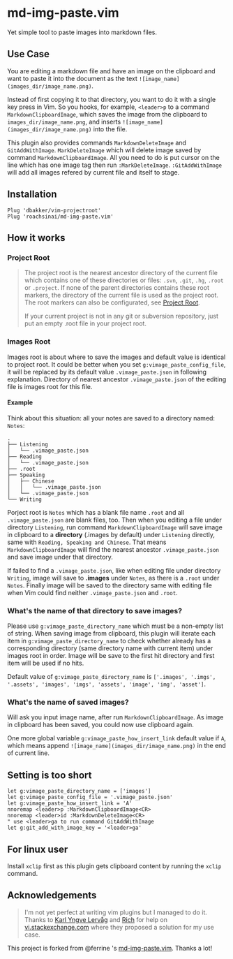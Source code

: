 # md-img-paste.vim

Yet simple tool to paste images into markdown files.

## Use Case

You are editing a markdown file and have an image on the clipboard and want to paste it into the document as the text `![image_name](images_dir/image_name.png)`.

Instead of first copying it to that directory, you want to do it with a single key press in Vim. So you hooks, for example, `<leader>p` to a command `MarkdownClipboardImage`, which saves the image from the clipboard to `images_dir/image_name.png`, and inserts `![image_name](images_dir/image_name.png)` into the file.

This plugin also provides commands `MarkdownDeleteImage` and `GitAddWithImage`. `MarkDeleteImage` which will delete image saved by command `MarkdownClipboardImage`. All you need to do is put cursor on the line which has one image tag then run `:MarkDeleteImage`. `:GitAddWithImage` will add all images refered by current file and itself to stage.

## Installation

```
Plug 'dbakker/vim-projectroot'
Plug 'roachsinai/md-img-paste.vim'
```

## How it works

### Project Root

> The project root is the nearest ancestor directory of the current file which contains one of these directories or files: `.svn`, `.git`, `.hg`, `.root` or `.project`. If none of the parent directories contains these root markers, the directory of the current file is used as the project root. The root markers can also be configurated, see [Project Root](https://github.com/skywind3000/asyncrun.vim/wiki/Project-Root).
>
> If your current project is not in any git or subversion repository, just put an empty .root file in your project root.

### Images Root

Images root is about where to save the images and default value is identical to project root.  It could be better when you set `g:vimage_paste_config_file`, it will be replaced by its default value `.vimage_paste.json` in following explanation. Directory of nearest ancestor `.vimage_paste.json` of the editing file is images root for this file.

#### Example

Think about this situation: all your notes are saved to a directory named: `Notes`:

```
.
├── Listening
│   └── .vimage_paste.json
├── Reading
│   └── .vimage_paste.json
├── .root
├── Speaking
│   ├── Chinese
│   │   └── .vimage_paste.json
│   └── .vimage_paste.json
└── Writing
```

Porject root is `Notes` which has a blank file name `.root` and all `.vimage_paste.json` are blank files, too. Then when you editing a file under directory `Listening`, run command `MarkdownClipboardImage` will save image in clipboard to a **directory** (.images by default) under `Listening` directly, same with `Reading, Speaking and Chinese`. That means `MarkdownClipboardImage` will find the nearest ancestor `.vimage_paste.json` and save image under that directory.

If failed to find a `.vimage_paste.json`, like when editing file under directory `Writing`, image will save to **.images** under `Notes`, as there is a `.root` under `Notes`. Finally image will be saved to the directory same with editing file when Vim could find neither `.vimage_paste.json` and `.root`.

### What's the name of that directory to save images?

Please use `g:vimage_paste_directory_name` which must be a non-empty list of string. When saving image from clipboard, this plugin will iterate each item in `g:vimage_paste_directory_name` to check whether already has a corresponding directory (same directory name with current item) under images root in order. Image will be save to the first hit directory and first item will be used if no hits.

Default value of `g:vimage_paste_directory_name` is `['.images', '.imgs', '.assets', 'images', 'imgs', 'assets', 'image', 'img', 'asset']`.

### What's the name of saved images?

Will ask you input image name, after run `MarkdownClipboardImage`. As image in clipboard has been saved, you could now use clipboard again.

One more global variable `g:vimage_paste_how_insert_link` default value if `A`, which means append `![image_name](images_dir/image_name.png)` in the end of current line.

## Setting is too short

```vim
let g:vimage_paste_directory_name = ['images']
let g:vimage_paste_config_file = '.vimage_paste.json'
let g:vimage_paste_how_insert_link = 'A'
nnoremap <leader>p :MarkdownClipboardImage<CR>
nnoremap <leader>id :MarkdownDeleteImage<CR>
" use <leader>ga to run command GitAddWithImage
let g:git_add_with_image_key = '<leader>ga'
```

## For linux user

Install `xclip` first as this plugin gets clipboard content by running the `xclip` command.

## Acknowledgements

> I'm not yet perfect at writing vim plugins but I managed to do it. Thanks to [Karl Yngve Lervåg](https://vi.stackexchange.com/users/21/karl-yngve-lerv%C3%A5g) and [Rich](https://vi.stackexchange.com/users/343/rich) for help on [vi.stackexchange.com](https://vi.stackexchange.com/questions/14114/paste-link-to-image-in-clipboard-when-editing-markdown) where they proposed a solution for my use case.

This project is forked from @ferrine 's [md-img-paste.vim](https://github.com/ferrine/md-img-paste.vim). Thanks a lot!
